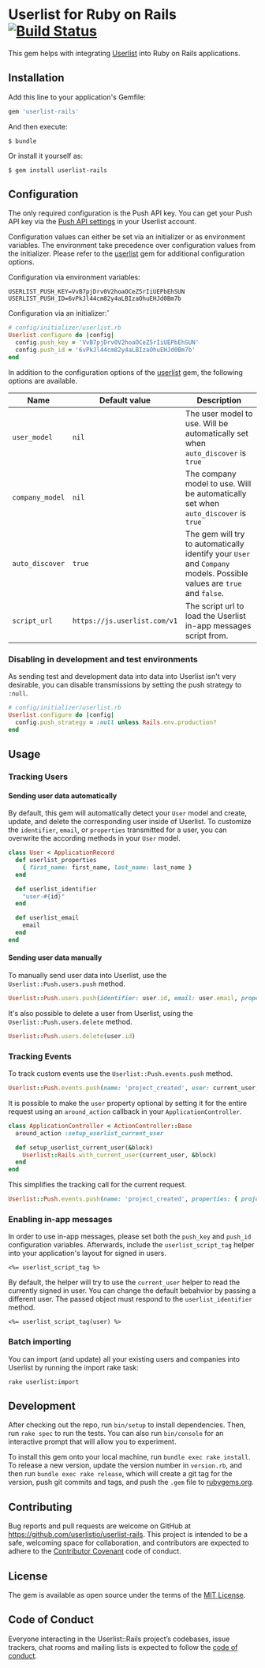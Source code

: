 # Userlist for Ruby on Rails [![Build Status](https://travis-ci.com/userlistio/userlist-rails.svg?branch=master)](https://travis-ci.com/userlistio/userlist-rails)

This gem helps with integrating [Userlist](http://userlist.com) into Ruby on Rails applications.

## Installation

Add this line to your application's Gemfile:

```ruby
gem 'userlist-rails'
```

And then execute:

    $ bundle

Or install it yourself as:

    $ gem install userlist-rails

## Configuration

The only required configuration is the Push API key. You can get your Push API key via the [Push API settings](https://app.userlist.com/settings/push) in your Userlist account.

Configuration values can either be set via an initializer or as environment variables. The environment take precedence over configuration values from the initializer. Please refer to the [userlist](http://github.com/userlistio/userlist-ruby) gem for additional configuration options.

Configuration via environment variables:

```shell
USERLIST_PUSH_KEY=VvB7pjDrv0V2hoaOCeZ5rIiUEPbEhSUN
USERLIST_PUSH_ID=6vPkJl44cm82y4aLBIzaOhuEHJd0Bm7b
```

Configuration via an initializer:˘

```ruby
# config/initializer/userlist.rb
Userlist.configure do |config|
  config.push_key = 'VvB7pjDrv0V2hoaOCeZ5rIiUEPbEhSUN'
  config.push_id = '6vPkJl44cm82y4aLBIzaOhuEHJd0Bm7b'
end
```

In addition to the configuration options of the [userlist](http://github.com/userlistio/userlist-ruby#configuration) gem, the following options are available.

| Name | Default value | Description |
|------|---------------|-------------|
| `user_model` | `nil` | The user model to use. Will be automatically set when `auto_discover` is `true` |
| `company_model` | `nil` | The company model to use. Will be automatically set when `auto_discover` is `true` |
| `auto_discover` | `true` | The gem will try to automatically identify your `User` and `Company` models. Possible values are `true` and `false`. |
| `script_url` | `https://js.userlist.com/v1` | The script url to load the Userlist in-app messages script from. |


### Disabling in development and test environments

As sending test and development data into data into Userlist isn't very desirable, you can disable transmissions by setting the push strategy to `:null`.

```ruby
# config/initializer/userlist.rb
Userlist.configure do |config|
  config.push_strategy = :null unless Rails.env.production?
end
```


## Usage

### Tracking Users

#### Sending user data automatically

By default, this gem will automatically detect your `User` model and create, update, and delete the corresponding user inside of Userlist. To customize the `identifier`, `email`, or `properties` transmitted for a user, you can overwrite the according methods in your `User` model.

```ruby
class User < ApplicationRecord
  def userlist_properties
    { first_name: first_name, last_name: last_name }
  end

  def userlist_identifier
    "user-#{id}"
  end

  def userlist_email
    email
  end
end
```

#### Sending user data manually

To manually send user data into Userlist, use the `Userlist::Push.users.push` method.

```ruby
Userlist::Push.users.push(identifier: user.id, email: user.email, properties: { first_name: user.first_name, last_name: user.last_name })
```

It's also possible to delete a user from Userlist, using the `Userlist::Push.users.delete` method.

```ruby
Userlist::Push.users.delete(user.id)
```

### Tracking Events

To track custom events use the `Userlist::Push.events.push` method.

```ruby
Userlist::Push.events.push(name: 'project_created', user: current_user, properties: { project_name: project.name })
```

It is possible to make the `user` property optional by setting it for the entire request using an `around_action` callback in your `ApplicationController`.

```ruby
class ApplicationController < ActionController::Base
  around_action :setup_userlist_current_user

  def setup_userlist_current_user(&block)
    Userlist::Rails.with_current_user(current_user, &block)
  end
end
```

This simplifies the tracking call for the current request.

```ruby
Userlist::Push.events.push(name: 'project_created', properties: { project_name: project.name })
```

### Enabling in-app messages

In order to use in-app messages, please set both the `push_key` and `push_id` configuration variables. Afterwards, include the `userlist_script_tag` helper into your application's layout for signed in users.

```erb
<%= userlist_script_tag %>
```

By default, the helper will try to use the `current_user` helper to read the currently signed in user. You can change the default bebahvior by passing a different user. The passed object must respond to the `userlist_identifier` method.

```erb
<%= userlist_script_tag(user) %>
```

### Batch importing

You can import (and update) all your existing users and companies into Userlist by running the import rake task:

```shell
rake userlist:import
```

## Development

After checking out the repo, run `bin/setup` to install dependencies. Then, run `rake spec` to run the tests. You can also run `bin/console` for an interactive prompt that will allow you to experiment.

To install this gem onto your local machine, run `bundle exec rake install`. To release a new version, update the version number in `version.rb`, and then run `bundle exec rake release`, which will create a git tag for the version, push git commits and tags, and push the `.gem` file to [rubygems.org](https://rubygems.org).

## Contributing

Bug reports and pull requests are welcome on GitHub at https://github.com/userlistio/userlist-rails. This project is intended to be a safe, welcoming space for collaboration, and contributors are expected to adhere to the [Contributor Covenant](http://contributor-covenant.org) code of conduct.

## License

The gem is available as open source under the terms of the [MIT License](https://opensource.org/licenses/MIT).

## Code of Conduct

Everyone interacting in the Userlist::Rails project’s codebases, issue trackers, chat rooms and mailing lists is expected to follow the [code of conduct](https://github.com/userlistio/userlist-rails/blob/master/CODE_OF_CONDUCT.md).
